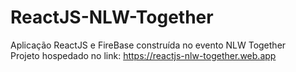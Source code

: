 # ReactJS-NLW-Together
Aplicação ReactJS e FireBase construída no evento NLW Together <br>
Projeto hospedado no link: https://reactjs-nlw-together.web.app
